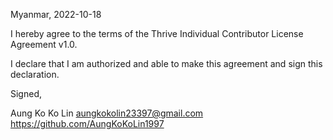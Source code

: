 Myanmar, 2022-10-18

I hereby agree to the terms of the Thrive Individual Contributor License
Agreement v1.0.

I declare that I am authorized and able to make this agreement and sign this
declaration.

Signed,

Aung Ko Ko Lin aungkokolin23397@gmail.com https://github.com/AungKoKoLin1997